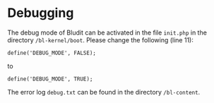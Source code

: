 # Debugging
<!-- position: 4 -->

The debug mode of Bludit can be activated in the file `init.php` in the directory `/bl-kernel/boot`. Please change the following (line 11):

`define('DEBUG_MODE', FALSE);`

to

`define('DEBUG_MODE', TRUE);`

The error log `debug.txt` can be found in the directory `/bl-content`.
